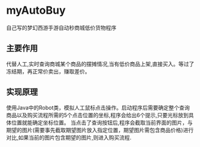 # myAutoBuy
自己写的梦幻西游手游自动秒商城低价货物程序

## 主要作用

代替人工,实时查询商城某个商品的摆摊情况,当有低价商品上架,直接买入。等过了冻结期，再正常价卖出，赚取差价。

## 实现原理

使用Java中的Robot类，模拟人工鼠标点击操作。启动程序后需要确定整个查询商品以及购买流程所需的5个点击位置的坐标,程序会给出6个提示,只要光标放到具体位置就能确定坐标位置。
当点击了查询按钮后,程序会截取当前界面的图片，与期望的图片(需要事先截取期望图片放入指定位置，期望图片需包含商品价格)进行对比,如果当前的图片包含期望的图片,则进入购买流程.
